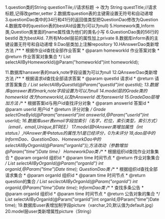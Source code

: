 1.question类的String questionTile;//请求标题 -> 改为 String questTitle;//请求标题,记得改getter,setter
2.数据库question表的主键需设置无符号和自动递增
3.questionDao类中的34行和41行的返回值类型把QuestionDao修改为Question
4.数据库中的question表的bestAId设置为(可以为null)
5.Homework类,Inform类,Question类里面的name属性值为他们的类名小写
6.QuestionDao类的56行的bestId 改为bestAId.
7.所有Model层前的属性加上private
8.数据库inform表的主键设置无符号和自动递增
9.Dao层类加上注解repository
10.HAnswerDao类新增方法
    /**
     * 根据作业id查找全部作业答案
     * @param homeworkId 作业答案对象
     * @return  作业答案对象集合
     */
    List<HAnswer> selectAllByHomeworkId(@Param("homeworkId")int homeworkId);

11.数据库hanswer表的mark,note字段设置为可以为null
12.QAnswerDao类新增方法
    /**
     * 根据请求id查找全部请求答案
     * @param questId 请求id
     * @return 请求答案集合
     */
    List<QAnswer> selectAllByQuestId(@Param("questId")int questId);
13.数据库qanswer表的mark,note字段设置为可以为null
14.model层的Grade类的homewrkId 改为homeworkId,以及hAnswerId 改为answerId
15.GradeDao层增加方法
    /**
     * 根据答案id与用户id查找评分对象
     * @param answerId 答案id
     * @param userId 用户id
     * @return 评分对象
     */
    Grade selectOneById(@Param("answerId")int answerId,@Param("userId")int userId);
16.数据库user表email字段加索引（名字，栏位，索引类型，索引方式）（email，email,Unique,BTREE）
17.model层HAnswer类增加属性（int status）,HAnswer类中status的属性为1是已经评分，0为未评分
18,dao层中的InformDao、QuestionDao、HomeworkDao中的selectAllByOrganId(@Param("organId"));方法改动（参数增加@Param("time")Date time）
HomeworkDao类
    /**
     * 根据组织id查找作业对象集合
     * @param organId 组织id
     * @param time 时间节点
     * @return 作业对象集合
     */
    List<Homework> selectAllByOrganId(@Param("organId") int organId,@Param("time")Date time);
QuestionDao类
    /**
     * 根据组织id查找全部请求集合
     * @param organId 组织id
     * @param time 时间节点
     * @return question的集合
     */
    List<Question> seclectAllByOrganId(@Param("organId") int organId,@Param("time")Date time);
InformDao类
    /**
     * 查找多条公告
     * @param organId 组织id
     * @param time 时间节点
     * @return 公告对象的集合
     */
    List<Inform> selectAllByOrganId(@Param("organId")int organId,@Param("time")Date time);
19.数据库user表增加制字段picture（varchar,20,默认值为default.jpg）
20.model层user类新增属性picture（String）